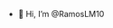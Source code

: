 - 👋 Hi, I’m @RamosLM10


<!---
RamosLM10/RamosLM10 is a ✨ special ✨ repository because its `README.md` (this file) appears on your GitHub profile.
You can click the Preview link to take a look at your changes.
--->
